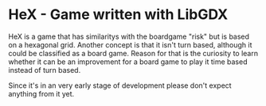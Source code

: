 # HeX - Game written with LibGDX
HeX is a game that has similaritys with the boardgame "risk" but is based on a hexagonal
grid. Another concept is that it isn't turn based, although it could be classified as a board game. Reason for that is
the curiosity to learn whether it can be an improvement for a board game to play it time based instead of turn based.

Since it's in an very early stage of development please don't expect anything from it yet.
